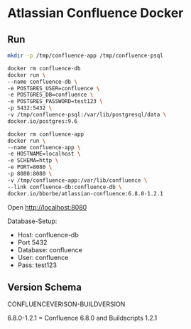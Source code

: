 # Atlassian Confluence Docker

## Run

```bash
mkdir -p /tmp/confluence-app /tmp/confluence-psql
```

```bash
docker rm confluence-db
docker run \
--name confluence-db \
-e POSTGRES_USER=confluence \
-e POSTGRES_DB=confluence \
-e POSTGRES_PASSWORD=test123 \
-p 5432:5432 \
-v /tmp/confluence-psql:/var/lib/postgresql/data \
docker.io/postgres:9.6
```

```bash
docker rm confluence-app
docker run \
--name confluence-app \
-e HOSTNAME=localhost \
-e SCHEMA=http \
-e PORT=8080 \
-p 8080:8080 \
-v /tmp/confluence-app:/var/lib/confluence \
--link confluence-db:confluence-db \
docker.io/bborbe/atlassian-confluence:6.8.0-1.2.1
```

Open [http://localhost:8080](http://localhost:8080)

Database-Setup:

* Host: confluence-db
* Port 5432
* Database: confluence
* User: confluence
* Pass: test123

## Version Schema

CONFLUENCEVERISON-BUILDVERSION

6.8.0-1.2.1 = Confluence 6.8.0 and Buildscripts 1.2.1
